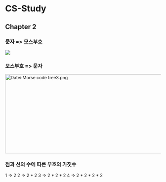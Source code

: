 # CS-Study
## Chapter 2


### 문자 => 모스부호

<img src="https://mblogthumb-phinf.pstatic.net/20130418_115/kjongdo_1366261570238CSg8F_JPEG/%B8%F0%BD%BA%C4%DA%B5%E5.jpg?type=w2" largesrc="javascript:location.href='https://mblogthumb-phinf.pstatic.net/20130418_115/kjongdo_1366261570238CSg8F_JPEG/%B8%F0%BD%BA%C4%DA%B5%E5.jpg?type=w2'" id="img_1" data-top="787.234375" style="visibility: visible;">



### 모스부호 => 문자

<img alt="Datei:Morse code tree3.png" src="//upload.wikimedia.org/wikipedia/commons/thumb/c/ca/Morse_code_tree3.png/800px-Morse_code_tree3.png" decoding="async" width="800" height="257" srcset="//upload.wikimedia.org/wikipedia/commons/thumb/c/ca/Morse_code_tree3.png/1200px-Morse_code_tree3.png 1.5x, //upload.wikimedia.org/wikipedia/commons/thumb/c/ca/Morse_code_tree3.png/1600px-Morse_code_tree3.png 2x" data-file-width="2480" data-file-height="797">

### 점과 선의 수에 따른 부호의 가짓수

1 => 2
2 => 2 * 2
3 => 2 * 2 * 2
4 => 2 * 2 * 2 * 2
